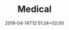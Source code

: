 ---
title: "Medical"
date: 2019-04-14T12:51:24+02:00
draft: false
weight: 2
image: /img/news/test.jpg
description: >
  Vor dem Start der Pilotenausbildung besuchen Sie einen Fliegerarzt,
  der Sie auf Ihre medizinische Tauglichkeit untersucht. Der Fliegerarzt
  stellt bei positivem Entscheid ein medizinisches Tauglichkeitszeugnis,
  ein sogenanntes Medical, aus.
---